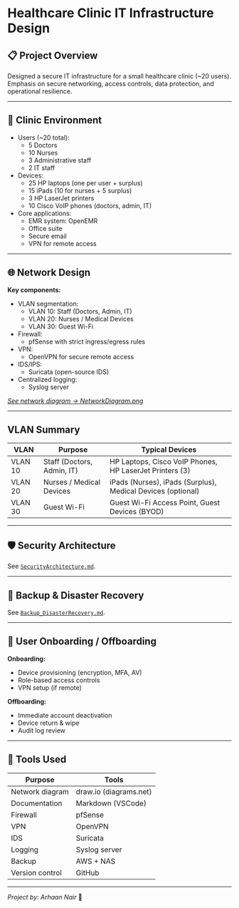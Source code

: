 # Healthcare Clinic IT Infrastructure Design

## 📋 Project Overview

Designed a secure IT infrastructure for a small healthcare clinic (~20 users).  
Emphasis on secure networking, access controls, data protection, and operational resilience.

---

## 🏥 Clinic Environment

- Users (~20 total):
  - 5 Doctors
  - 10 Nurses
  - 3 Administrative staff
  - 2 IT staff
- Devices:
  - 25 HP laptops (one per user + surplus)
  - 15 iPads (10 for nurses + 5 surplus)
  - 3 HP LaserJet printers
  - 10 Cisco VoIP phones (doctors, admin, IT)
- Core applications:
  - EMR system: OpenEMR
  - Office suite
  - Secure email
  - VPN for remote access

---

## 🌐 Network Design

**Key components:**
- VLAN segmentation:
  - VLAN 10: Staff (Doctors, Admin, IT)
  - VLAN 20: Nurses / Medical Devices
  - VLAN 30: Guest Wi-Fi
- Firewall:
  - pfSense with strict ingress/egress rules
- VPN:
  - OpenVPN for secure remote access
- IDS/IPS:
  - Suricata (open-source IDS)
- Centralized logging:
  - Syslog server

*[See network diagram → NetworkDiagram.png](NetworkDiagram.png)*

---

## VLAN Summary

| VLAN | Purpose | Typical Devices |
|------|---------|-----------------|
| VLAN 10 | Staff (Doctors, Admin, IT) | HP Laptops, Cisco VoIP Phones, HP LaserJet Printers (3) |
| VLAN 20 | Nurses / Medical Devices | iPads (Nurses), iPads (Surplus), Medical Devices (optional) |
| VLAN 30 | Guest Wi-Fi | Guest Wi-Fi Access Point, Guest Devices (BYOD) |


---

## 🛡️ Security Architecture

See [`SecurityArchitecture.md`](SecurityArchitecture.md).

---

## 💾 Backup & Disaster Recovery

See [`Backup_DisasterRecovery.md`](Backup_DisasterRecovery.md).

---

## 👥 User Onboarding / Offboarding

**Onboarding:**
- Device provisioning (encryption, MFA, AV)
- Role-based access controls
- VPN setup (if remote)

**Offboarding:**
- Immediate account deactivation
- Device return & wipe
- Audit log review

---

## 🚀 Tools Used

| Purpose          | Tools                    |
| ---------------- | ------------------------ |
| Network diagram  | draw.io (diagrams.net)    |
| Documentation    | Markdown (VSCode)        |
| Firewall         | pfSense                  |
| VPN              | OpenVPN                  |
| IDS              | Suricata                 |
| Logging          | Syslog server            |
| Backup           | AWS + NAS                |
| Version control  | GitHub                   |

---

*Project by: Arhaan Nair* 🚀